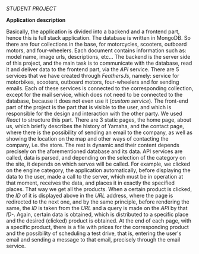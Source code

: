 *STUDENT PROJECT*
 
 **Application description**
 
  Basically, the application is divided into a backend and a frontend part, hence this is full stack application.
  The database is written in MongoDB. So there are four collections in the base, for motorcycles, scooters, outboard motors, and four-wheelers. Each document contains information such as: model name, image urls, descriptions, etc...
  The backend is the server side of this project, and the main task is to communicate with the database, read it and deliver data to the frontend part, via the *API* service. There are 5 services that we have created through *FeathersJs*, namely: service for motorbikes, scooters, outboard motors, four-wheelers and for sending emails. Each of these services is connected to the corresponding collection, except for the mail service, which does not need to be connected to the database, because it does not even use it (*custom service*).
    The front-end part of the project is the part that is visible to the user, and which is responsible for the design and interaction with the other party. We used *React* to structure this part. There are 3 static pages, the home page, about us, which briefly describes the history of Yamaha, and the contact page, where there is the possibility of sending an email to the company, as well as showing the location on the map and other ways of contacting the company, i.e. the store.
    The rest is dynamic and their content depends precisely on the aforementioned database and its data. API services are called, data is parsed, and depending on the selection of the category on the site, it depends on which servos will be called. For example, we clicked on the engine category, the application automatically, before displaying the data to the user, made a call to the server, which must be in operation at that moment, receives the data, and places it in exactly the specified places. That way we get all the products. When a certain product is clicked, the *ID* of it is displayed above in the *URL* address, where the page is redirected to the next one, and by the same principle, before rendering the same, the *ID* is taken from the *URL* and a query is made on the *API* by that *ID-*. Again, certain data is obtained, which is distributed to a specific place and the desired (clicked) product is obtained.
    At the end of each page, with a specific product, there is a file with prices for the corresponding product and the possibility of scheduling a test drive, that is, entering the user's email and sending a message to that email, precisely through the email service.
